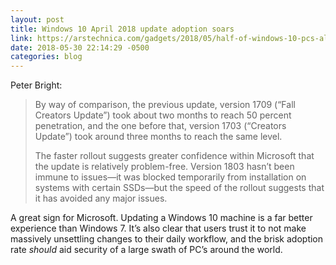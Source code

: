 ```yaml
---
layout: post
title: Windows 10 April 2018 update adoption soars
link: https://arstechnica.com/gadgets/2018/05/half-of-windows-10-pcs-already-updated-to-the-april-2018-update/
date: 2018-05-30 22:14:29 -0500
categories: blog
---
```

Peter Bright: 

> By way of comparison, the previous update, version 1709 (“Fall Creators Update”) took about two months to reach 50 percent penetration, and the one before that, version 1703 (“Creators Update”) took around three months to reach the same level.
> 
> The faster rollout suggests greater confidence within Microsoft that the update is relatively problem-free. Version 1803 hasn’t been immune to issues—it was blocked temporarily from installation on systems with certain SSDs—but the speed of the rollout suggests that it has avoided any major issues.

A great sign for Microsoft. Updating a Windows 10 machine is a far better experience than Windows 7. It’s also clear that users trust it to not make massively unsettling changes to their daily workflow, and the brisk adoption rate _should_ aid security of a large swath of PC’s around the world. 